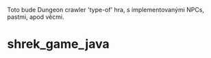 Toto bude Dungeon crawler 'type-of' hra, s implementovanými NPCs, pastmi, apod věcmi.

# shrek_game_java
